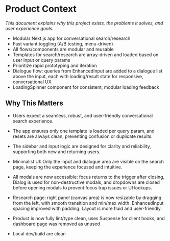 # Product Context

_This document explains why this project exists, the problems it solves, and user experience goals._

- Modular Next.js app for conversational search/research
- Fast variant toggling (A/B testing, menu-driven)
- All flows/components are modular and reusable
- Templates for search/research are array-driven and loaded based on user input or query params
- Prioritize rapid prototyping and iteration
- Dialogue flow: queries from EnhancedInput are added to a dialogue list above the input, each with loading/result state for responsive, conversational UX
- LoadingSpinner component for consistent, modular loading feedback

## Why This Matters
- Users expect a seamless, robust, and user-friendly conversational search experience.
- The app ensures only one template is loaded per query param, and resets are always clean, preventing confusion or duplicate results.
- The sidebar and input logic are designed for clarity and reliability, supporting both new and returning users.
- Minimalist UI: Only the input and dialogue area are visible on the search page, keeping the experience focused and intuitive.
- All modals are now accessible: focus returns to the trigger after closing, Dialog is used for non-destructive modals, and dropdowns are closed before opening modals to prevent focus trap issues or UI lockups.

- Research page: right panel (canvas area) is now resizable by dragging from the left, with smooth transition and min/max width. EnhancedInput spacing improved with padding. Layout is more fluid and user-friendly.
- Product is now fully lint/type clean, uses Suspense for client hooks, and dashboard page was removed as unused
- Local dev/build are clean 
